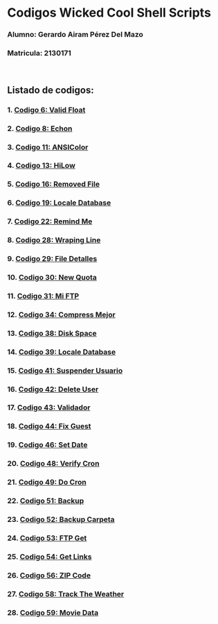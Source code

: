 # Codigos Wicked Cool Shell Scripts

### Alumno: Gerardo Airam Pérez Del Mazo
### Matricula: 2130171

<br>

## **Listado de codigos:**
### 1. [**Codigo 6: Valid Float**](Script6/Script6.md)
### 2. [**Codigo 8: Echon**](Script8/Script8.md)
### 3. [**Codigo 11: ANSIColor**](Script11/Script11.md)
### 4. [**Codigo 13: HiLow**](Script13/Script13.md)
### 5. [**Codigo 16: Removed File**](Script16/Script16.md)
### 6. [**Codigo 19: Locale Database**](Script19/Script19.md)
### 7. [**Codigo 22: Remind Me**](Script22/Script22.md)
### 8. [**Codigo 28: Wraping Line**](Script28/Script28.md)
### 9. [**Codigo 29: File Detalles**](Script29/Script29.md)
### 10. [**Codigo 30: New Quota**](Script30/Script30.md)
### 11. [**Codigo 31: Mi FTP**](Script31/Script31.md)
### 12. [**Codigo 34: Compress Mejor**](Script34/Script34.md)
### 13. [**Codigo 38: Disk Space**](Script38/Script38.md)
### 14. [**Codigo 39: Locale Database**](Script39/Script39.md)
### 15. [**Codigo 41: Suspender Usuario**](Script41/Script41.md)
### 16. [**Codigo 42: Delete User**](Script42/Script42.md)
### 17. [**Codigo 43: Validador**](Script43/Script43.md)
### 18. [**Codigo 44: Fix Guest**](Script44/Script44.md)
### 19. [**Codigo 46: Set Date**](Script46/Script46.md)
### 20. [**Codigo 48: Verify Cron**](Script48/Script48.md)
### 21. [**Codigo 49: Do Cron**](Script49/Script49.md)
### 22. [**Codigo 51: Backup**](Script51/Script51.md)
### 23. [**Codigo 52: Backup Carpeta**](Script52/Script52.md)
### 24. [**Codigo 53: FTP Get**](Script53/Script53.md)
### 25. [**Codigo 54: Get Links**](Script54/Script54.md)
### 26. [**Codigo 56: ZIP Code**](Script56/Script56.md)
### 27. [**Codigo 58: Track The Weather**](Script58/Script58.md)
### 28. [**Codigo 59: Movie Data**](Script59/Script59.md)